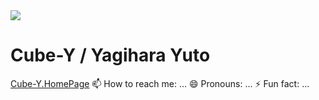 <img src="https://user-images.githubusercontent.com/69599304/90947100-3e3de280-e46e-11ea-85e4-dd546c49f5e3.png"> 
<h1>Cube-Y / Yagihara Yuto</h1>
<a href="https://cube-y.github.io">Cube-Y.HomePage</a>
 📫 How to reach me: ...
 😄 Pronouns: ...
 ⚡ Fun fact: ...

